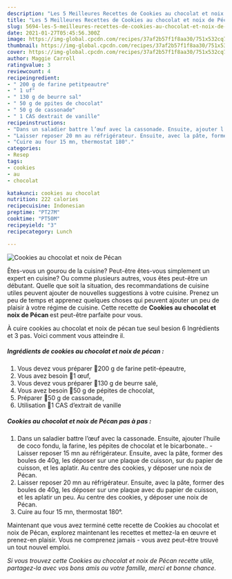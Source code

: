 ```yaml
---
description: "Les 5 Meilleures Recettes de Cookies au chocolat et noix de Pécan"
title: "Les 5 Meilleures Recettes de Cookies au chocolat et noix de Pécan"
slug: 5694-les-5-meilleures-recettes-de-cookies-au-chocolat-et-noix-de-pecan
date: 2021-01-27T05:45:56.300Z
image: https://img-global.cpcdn.com/recipes/37af2b57f1f8aa30/751x532cq70/cookies-au-chocolat-et-noix-de-pecan-photo-principale-de-la-recette.jpg
thumbnail: https://img-global.cpcdn.com/recipes/37af2b57f1f8aa30/751x532cq70/cookies-au-chocolat-et-noix-de-pecan-photo-principale-de-la-recette.jpg
cover: https://img-global.cpcdn.com/recipes/37af2b57f1f8aa30/751x532cq70/cookies-au-chocolat-et-noix-de-pecan-photo-principale-de-la-recette.jpg
author: Maggie Carroll
ratingvalue: 3
reviewcount: 4
recipeingredient:
- " 200 g de farine petitpeautre"
- " 1 uf"
- " 130 g de beurre sal"
- " 50 g de ppites de chocolat"
- " 50 g de cassonade"
- " 1 CAS dextrait de vanille"
recipeinstructions:
- "Dans un saladier battre l’œuf avec la cassonade. Ensuite, ajouter l’huile de coco fondu, la farine, les pépites de chocolat et le bicarbonate.. Laisser reposer 15 mn au réfrigérateur. Ensuite, avec la pâte, former des boules de 40g, les déposer sur une plaque de cuisson, sur du papier de cuisson, et les aplatir. Au centre des cookies, y déposer une noix de Pécan."
- "Laisser reposer 20 mn au réfrigérateur. Ensuite, avec la pâte, former des boules de 40g, les déposer sur une plaque avec du papier de cuisson, et les aplatir un peu. Au centre des cookies, y déposer une noix de Pécan."
- "Cuire au four 15 mn, thermostat 180°."
categories:
- Resep
tags:
- cookies
- au
- chocolat

katakunci: cookies au chocolat 
nutrition: 222 calories
recipecuisine: Indonesian
preptime: "PT27M"
cooktime: "PT50M"
recipeyield: "3"
recipecategory: Lunch

---
```



![Cookies au chocolat et noix de Pécan](https://img-global.cpcdn.com/recipes/37af2b57f1f8aa30/751x532cq70/cookies-au-chocolat-et-noix-de-pecan-photo-principale-de-la-recette.jpg)

Êtes-vous un gourou de la cuisine? Peut-être êtes-vous simplement un expert en cuisine? Ou comme plusieurs autres, vous êtes peut-être un débutant. Quelle que soit la situation, des recommandations de cuisine utiles peuvent ajouter de nouvelles suggestions à votre cuisine. Prenez un peu de temps et apprenez quelques choses qui peuvent ajouter un peu de plaisir à votre régime de cuisine. Cette recette de <strong> Cookies au chocolat et noix de Pécan </strong> est peut-être parfaite pour vous.

<!--inarticleads1-->

À cuire cookies au chocolat et noix de pécan tue seul besion 6 Ingrédients et 3 pas. Voici comment vous atteindre il.

##### Ingrédients de cookies au chocolat et noix de pécan :

1. Vous devez vous préparer  🔸200 g de farine petit-épeautre,
1. Vous avez besoin  🔸1 œuf,
1. Vous devez vous préparer  🔸130 g de beurre salé,
1. Vous avez besoin  🔸50 g de pépites de chocolat,
1. Préparer  🔸50 g de cassonade,
1. Utilisation  🔸1 CAS d’extrait de vanille




<!--inarticleads2-->

##### Cookies au chocolat et noix de Pécan pas à pas :

1. Dans un saladier battre l’œuf avec la cassonade. Ensuite, ajouter l’huile de coco fondu, la farine, les pépites de chocolat et le bicarbonate.. - Laisser reposer 15 mn au réfrigérateur. Ensuite, avec la pâte, former des boules de 40g, les déposer sur une plaque de cuisson, sur du papier de cuisson, et les aplatir. Au centre des cookies, y déposer une noix de Pécan.
1. Laisser reposer 20 mn au réfrigérateur. Ensuite, avec la pâte, former des boules de 40g, les déposer sur une plaque avec du papier de cuisson, et les aplatir un peu. Au centre des cookies, y déposer une noix de Pécan.
1. Cuire au four 15 mn, thermostat 180°.




<!--inarticleads1-->

<p>
Maintenant que vous avez terminé cette recette de Cookies au chocolat et noix de Pécan, explorez maintenant les recettes et mettez-la en œuvre et prenez-en plaisir. Vous ne comprenez jamais - vous avez peut-être trouvé un tout nouvel emploi.
</p>

<p>
<i>Si vous trouvez cette Cookies au chocolat et noix de Pécan recette utile, partagez-la avec vos bons amis ou votre famille, merci et bonne chance.</i>
</p>
